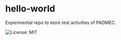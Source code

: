 # hello-world
Experimental repo to store test activities of PADMEC.

![License: MIT](https://img.shields.io/badge/License-MIT-blue.svg)
